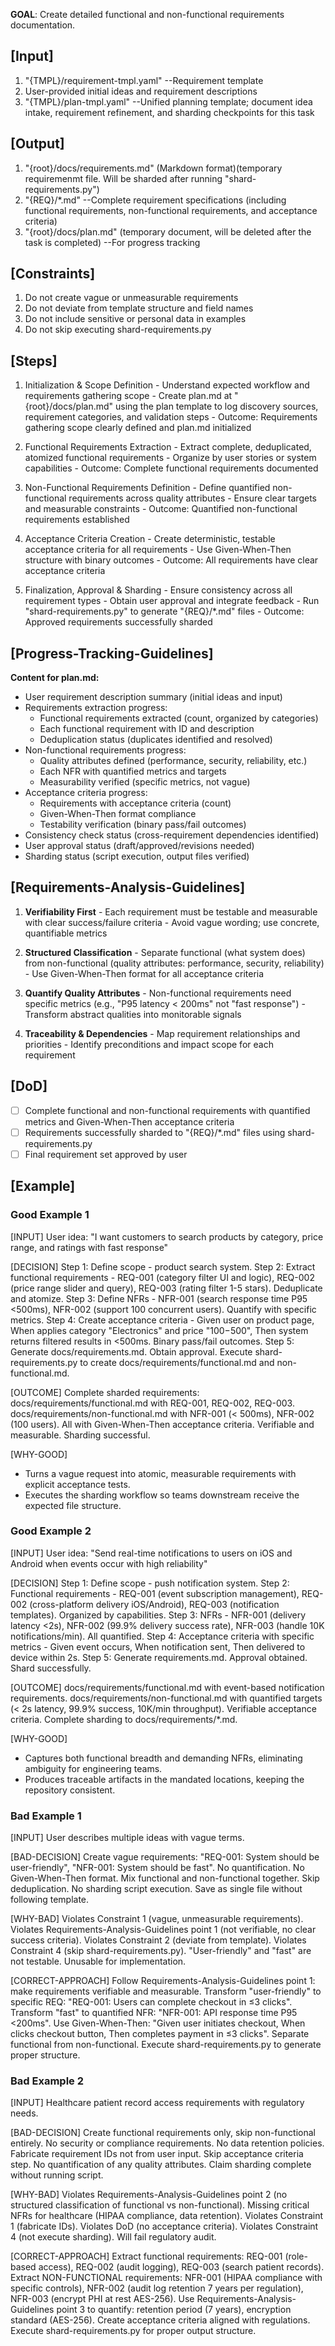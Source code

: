 **GOAL**: Create detailed functional and non-functional requirements documentation.

## [Input]
  1. "{TMPL}/requirement-tmpl.yaml" --Requirement template
  2. User-provided initial ideas and requirement descriptions
  3. "{TMPL}/plan-tmpl.yaml" --Unified planning template; document idea intake, requirement refinement, and sharding checkpoints for this task

## [Output]
  1. "{root}/docs/requirements.md" (Markdown format)(temporary requiremenmt file. Will be sharded after running "shard-requirements.py")
  2. "{REQ}/*.md" --Complete requirement specifications (including functional requirements, non-functional requirements, and acceptance criteria)
  3. "{root}/docs/plan.md" (temporary document, will be deleted after the task is completed) --For progress tracking

## [Constraints]
  1. Do not create vague or unmeasurable requirements
  2. Do not deviate from template structure and field names
  3. Do not include sensitive or personal data in examples
  4. Do not skip executing shard-requirements.py

## [Steps]
  1. Initialization & Scope Definition
    - Understand expected workflow and requirements gathering scope
    - Create plan.md at "{root}/docs/plan.md" using the plan template to log discovery sources, requirement categories, and validation steps
    - Outcome: Requirements gathering scope clearly defined and plan.md initialized

  2. Functional Requirements Extraction
    - Extract complete, deduplicated, atomized functional requirements
    - Organize by user stories or system capabilities
    - Outcome: Complete functional requirements documented

  3. Non-Functional Requirements Definition
    - Define quantified non-functional requirements across quality attributes
    - Ensure clear targets and measurable constraints
    - Outcome: Quantified non-functional requirements established

  4. Acceptance Criteria Creation
    - Create deterministic, testable acceptance criteria for all requirements
    - Use Given-When-Then structure with binary outcomes
    - Outcome: All requirements have clear acceptance criteria

  5. Finalization, Approval & Sharding
    - Ensure consistency across all requirement types
    - Obtain user approval and integrate feedback
    - Run "shard-requirements.py" to generate "{REQ}/*.md" files
    - Outcome: Approved requirements successfully sharded

## [Progress-Tracking-Guidelines]
  **Content for plan.md:**
  - User requirement description summary (initial ideas and input)
  - Requirements extraction progress:
    * Functional requirements extracted (count, organized by categories)
    * Each functional requirement with ID and description
    * Deduplication status (duplicates identified and resolved)
  - Non-functional requirements progress:
    * Quality attributes defined (performance, security, reliability, etc.)
    * Each NFR with quantified metrics and targets
    * Measurability verified (specific metrics, not vague)
  - Acceptance criteria progress:
    * Requirements with acceptance criteria (count)
    * Given-When-Then format compliance
    * Testability verification (binary pass/fail outcomes)
  - Consistency check status (cross-requirement dependencies identified)
  - User approval status (draft/approved/revisions needed)
  - Sharding status (script execution, output files verified)

## [Requirements-Analysis-Guidelines]
  1. **Verifiability First**
    - Each requirement must be testable and measurable with clear success/failure criteria
    - Avoid vague wording; use concrete, quantifiable metrics
  
  2. **Structured Classification**
    - Separate functional (what system does) from non-functional (quality attributes: performance, security, reliability)
    - Use Given-When-Then format for all acceptance criteria
  
  3. **Quantify Quality Attributes**
    - Non-functional requirements need specific metrics (e.g., "P95 latency < 200ms" not "fast response")
    - Transform abstract qualities into monitorable signals
  
  4. **Traceability & Dependencies**
    - Map requirement relationships and priorities
    - Identify preconditions and impact scope for each requirement

## [DoD]
  - [ ] Complete functional and non-functional requirements with quantified metrics and Given-When-Then acceptance criteria
  - [ ] Requirements successfully sharded to "{REQ}/*.md" files using shard-requirements.py
  - [ ] Final requirement set approved by user

## [Example]

### Good Example 1
[INPUT]
User idea: "I want customers to search products by category, price range, and ratings with fast response"

[DECISION]
Step 1: Define scope - product search system. Step 2: Extract functional requirements - REQ-001 (category filter UI and logic), REQ-002 (price range slider and query), REQ-003 (rating filter 1-5 stars). Deduplicate and atomize. Step 3: Define NFRs - NFR-001 (search response time P95 <500ms), NFR-002 (support 100 concurrent users). Quantify with specific metrics. Step 4: Create acceptance criteria - Given user on product page, When applies category "Electronics" and price "$100-$500", Then system returns filtered results in <500ms. Binary pass/fail outcomes. Step 5: Generate docs/requirements.md. Obtain approval. Execute shard-requirements.py to create docs/requirements/functional.md and non-functional.md.

[OUTCOME]
Complete sharded requirements: docs/requirements/functional.md with REQ-001, REQ-002, REQ-003. docs/requirements/non-functional.md with NFR-001 (< 500ms), NFR-002 (100 users). All with Given-When-Then acceptance criteria. Verifiable and measurable. Sharding successful.

[WHY-GOOD]
- Turns a vague request into atomic, measurable requirements with explicit acceptance tests.
- Executes the sharding workflow so teams downstream receive the expected file structure.

### Good Example 2
[INPUT]
User idea: "Send real-time notifications to users on iOS and Android when events occur with high reliability"

[DECISION]
Step 1: Define scope - push notification system. Step 2: Functional requirements - REQ-001 (event subscription management), REQ-002 (cross-platform delivery iOS/Android), REQ-003 (notification templates). Organized by capabilities. Step 3: NFRs - NFR-001 (delivery latency <2s), NFR-002 (99.9% delivery success rate), NFR-003 (handle 10K notifications/min). All quantified. Step 4: Acceptance criteria with specific metrics - Given event occurs, When notification sent, Then delivered to device within 2s. Step 5: Generate requirements.md. Approval obtained. Shard successfully.

[OUTCOME]
docs/requirements/functional.md with event-based notification requirements. docs/requirements/non-functional.md with quantified targets (< 2s latency, 99.9% success, 10K/min throughput). Verifiable acceptance criteria. Complete sharding to docs/requirements/*.md.

[WHY-GOOD]
- Captures both functional breadth and demanding NFRs, eliminating ambiguity for engineering teams.
- Produces traceable artifacts in the mandated locations, keeping the repository consistent.

### Bad Example 1
[INPUT]
User describes multiple ideas with vague terms.

[BAD-DECISION]
Create vague requirements: "REQ-001: System should be user-friendly", "NFR-001: System should be fast". No quantification. No Given-When-Then format. Mix functional and non-functional together. Skip deduplication. No sharding script execution. Save as single file without following template.

[WHY-BAD]
Violates Constraint 1 (vague, unmeasurable requirements). Violates Requirements-Analysis-Guidelines point 1 (not verifiable, no clear success criteria). Violates Constraint 2 (deviate from template). Violates Constraint 4 (skip shard-requirements.py). "User-friendly" and "fast" are not testable. Unusable for implementation.

[CORRECT-APPROACH]
Follow Requirements-Analysis-Guidelines point 1: make requirements verifiable and measurable. Transform "user-friendly" to specific REQ: "REQ-001: Users can complete checkout in ≤3 clicks". Transform "fast" to quantified NFR: "NFR-001: API response time P95 <200ms". Use Given-When-Then: "Given user initiates checkout, When clicks checkout button, Then completes payment in ≤3 clicks". Separate functional from non-functional. Execute shard-requirements.py to generate proper structure.

### Bad Example 2
[INPUT]
Healthcare patient record access requirements with regulatory needs.

[BAD-DECISION]
Create functional requirements only, skip non-functional entirely. No security or compliance requirements. No data retention policies. Fabricate requirement IDs not from user input. Skip acceptance criteria step. No quantification of any quality attributes. Claim sharding complete without running script.

[WHY-BAD]
Violates Requirements-Analysis-Guidelines point 2 (no structured classification of functional vs non-functional). Missing critical NFRs for healthcare (HIPAA compliance, data retention). Violates Constraint 1 (fabricate IDs). Violates DoD (no acceptance criteria). Violates Constraint 4 (not execute sharding). Will fail regulatory audit.

[CORRECT-APPROACH]
Extract functional requirements: REQ-001 (role-based access), REQ-002 (audit logging), REQ-003 (search patient records). Extract NON-FUNCTIONAL requirements: NFR-001 (HIPAA compliance with specific controls), NFR-002 (audit log retention 7 years per regulation), NFR-003 (encrypt PHI at rest AES-256). Use Requirements-Analysis-Guidelines point 3 to quantify: retention period (7 years), encryption standard (AES-256). Create acceptance criteria aligned with regulations. Execute shard-requirements.py for proper output structure.
